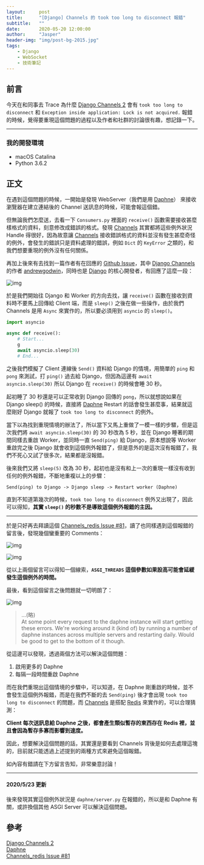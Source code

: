 ```yaml
---
layout:     post
title:      "[Django] Channels 的 took too long to disconnect 報錯"
subtitle:   ""
date:       2020-05-20 12:00:00
author:     "Jasper"
header-img: "img/post-bg-2015.jpg"
tags:
    - Django
    - WebSocket
    - 技術筆記
---
```


## 前言

今天在和同事去 Trace 為什麼 [Django Channels 2](https://channels.readthedocs.io/en/latest/) 會有 `took too long to disconnect` 和 `Exception inside application: Lock is not acquired.` 報錯的時候，覺得要重現這個問題的過程以及作者和社群的討論很有趣，想記錄一下。

---
### 我的開發環境
 - macOS Catalina
 - Python 3.6.2

## 正文

在遇到這個問題的時候，一開始是發現 WebServer（我們是用 [Daphne](https://github.com/django/daphne)） 來接收瀏覽器在建立連結後的 Channel 送訊息的時候，可能會報這個錯。

但無論我們怎麼送，去看一下 `Consumers.py` 裡面的 `receive()` 函數需要接收甚麼樣格式的資料，刻意修改成錯誤的格式。發現 [Channels](https://channels.readthedocs.io/en/latest/) 其實都將這些例外狀況 Handle 得很好，因為故意讓 [Channels](https://channels.readthedocs.io/en/latest/) 接收錯誤格式的資料並沒有發生甚麼奇怪的例外，會發生的錯誤只是資料處理的錯誤，例如 `Dict` 的 `KeyError` 之類的，和我們想要重現的例外沒有任何關係。

再加上後來有去找到一篇作者有在回應的 [Github Issue](https://github.com/django/channels_redis/issues/81)，其中 [Django Channels](https://channels.readthedocs.io/en/latest/) 的作者 [andrewgodwin](https://github.com/andrewgodwin)，同時也是 [Django](https://www.djangoproject.com/) 的核心開發者，有回應了這麼一段：

![img](https://i.imgur.com/NSpfnnV.png)

於是我們開始往 Django 和 Worker 的方向去找，讓 `receive()` 函數在接收到資料時不要馬上回傳給 Client 端，而是 `sleep()` 之後在做一些操作，由於我們 Channels 是用 `Async` 來實作的，所以要必須用到 `asyncio` 的 `sleep()`。

```python
import asyncio

async def receive():
    # Start...
    g
    await asyncio.sleep(30)
    # End...
```

之後我們模擬了 Client 連線後 `Send()` 資料給 Django 的情境，用簡單的 `ping` 和 `pong` 來測試，打 `ping()` 過去給 Django，但因為這邊有 `await asyncio.sleep(30)` 所以 Django 在 `receive()` 的時候會睡 30 秒。

起初睡了 30 秒還是可以正常收到 Django 回傳的 `pong`，所以就想說如果在 Django sleep() 的時候，直接將 [Daphne](https://github.com/django/daphne) Restart 的話會發生甚麼事，結果就這麼剛好 Django 就報了 `took too long to disconnect` 的例外。

當下以為找到重現情境的辦法了，所以當下又馬上重做了一模一樣的步驟，但是這次我們將 `await asyncio.sleep(30)` 的 30 秒改為 5 秒，並在 Django 睡著的期間同樣去重啟 Worker，並同時一直 `Send(ping)` 給 Django，原本想說等 Worker 重啟完之後 Django 就會收到這個例外報錯了，但是意外的是這次沒有報錯了，我們不死心又試了很多次，結果都是沒報錯。

後來我們又將 `sleep(5)` 改為 30 秒，起初也是沒有和上一次的重現一樣沒有收到任何的例外報錯，不斷地重複以上的步驟：

`Send(ping) to Django -> Django sleep -> Restart worker (Daphne)`

直到不知道第幾次的時候，`took too long to disconnect` 例外又出現了，因此可以得知，**其實 `sleep()` 的秒數不是導致這個例外報錯的主因。**

---

於是只好再去拜讀這個 [Channels_redis Issue #81](https://github.com/django/channels_redis/issues/81)，讀了也同樣遇到這個報錯的留言後，發現幾個蠻重要的 Comments：

![img](https://i.imgur.com/envJBOR.png)

![img](https://i.imgur.com/HRx0PJy.png)

從以上兩個留言可以得知一個線索，**`ASGI_THREADS` 這個參數如果設高可能會延緩發生這個例外的時間。**

最後，看到這個留言之後問題就一切明朗了：

![img](https://i.imgur.com/DgeXfAO.png)

> ...(略)<br>
> At some point every request to the daphne instance will start getting these errors. We're working around it (kind of) by running a number of daphne instances across multiple servers and restarting daily. Would be good to get to the bottom of it though.

從這邊可以發現，透過兩個方法可以解決這個問題：

1. 啟用更多的 Daphne
2. 每隔一段時間重啟 Daphne

而在我們重現出這個情境的步驟中，可以知道，在 Daphne 剛重啟的時候，並不會發生這個例外報錯，而是在我們不斷的去 `Send(ping)` 後才會出現 `took too long to disconnect` 的問題，而 [Channels](https://channels.readthedocs.io/en/latest/) 是搭配 [Redis](https://redis.io/) 來實作的，可以合理猜測：

**Client 每次送訊息給 Daphne 之後，都會產生類似暫存的東西存在 Redis 裡，並且會因為暫存多寡而影響到速度。**

因此，想要解決這個問題的話，其實還是要看到 Channels 背後是如何去處理這塊的，目前就只能透過上述提到的兩種方式來避免這個報錯。

如內容有錯請在下方留言告知，非常樂意討論！

---

#### 2020/5/23 更新

後來發現其實這個例外狀況是 `daphne/server.py` 在報錯的，所以是和 Daphne 有關，或許換個其他 ASGI Server 可以解決這個問題。

## 參考

[Django Channels 2](https://channels.readthedocs.io/en/latest/)<br>
[Daphne](https://github.com/django/daphne)<br>
[Channels_redis Issue #81](https://github.com/django/channels_redis/issues/81)